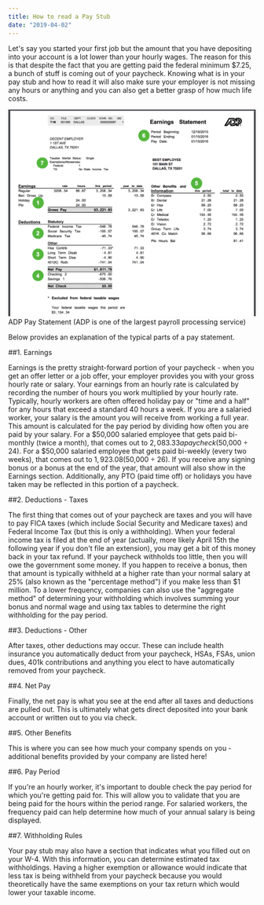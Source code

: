 ```yaml
---
title: How to read a Pay Stub
date: "2019-04-02" 
---
```


Let's say you started your first job but the amount that you have depositing into your account is a lot lower than your hourly wages. The reason for this is that despite the fact that you are getting paid the federal minimum $7.25, a bunch of stuff is coming out of your paycheck. Knowing what is in your pay stub and how to read it will also make sure your employer is not missing any hours or anything and you can also get a better grasp of how much life costs.

![pay stub][paystubimg]
ADP Pay Statement (ADP is one of the largest payroll processing service)

Below provides an explanation of the typical parts of a pay statement.

##1. Earnings

Earnings is the pretty straight-forward portion of your paycheck - when you get an offer letter or a job offer, your employer provides you with your gross hourly rate or salary.
Your earnings from an hourly rate is calculated by recording the number of hours you work multiplied by your hourly rate. Typically, hourly workers are often offered holiday pay or "time and a half" for any hours that exceed a standard 40 hours a week.
If you are a salaried worker, your salary is the amount you will receive from working a full year. This amount is calculated for the pay period by dividing how often you are paid by your salary. For a $50,000 salaried employee that gets paid bi-monthly (twice a month), that comes out to $2,083.33 a paycheck ($50,000 ÷ 24). For a $50,000 salaried employee that gets paid bi-weekly (every two weeks), that comes out to $1,923.08 ($50,000 ÷ 26).
If you receive any signing bonus or a bonus at the end of the year, that amount will also show in the Earnings section.
Additionally, any PTO (paid time off) or holidays you have taken may be reflected in this portion of a paycheck.

##2. Deductions - Taxes

The first thing that comes out of your paycheck are taxes and you will have to pay FICA taxes (which include Social Security and Medicare taxes) and Federal Income Tax (but this is only a withholding). When your federal income tax is filed at the end of year (actually, more likely April 15th the following year if you don't file an extension), you may get a bit of this money back in your tax refund. If your paycheck withholds too little, then you will owe the government some money.
If you happen to receive a bonus, then that amount is typically withheld at a higher rate than your normal salary at 25% (also known as the "percentage method") if you make less than $1 million. To a lower frequency, companies can also use the "aggregate method" of determining your withholding which involves summing your bonus and normal wage and using tax tables to determine the right withholding for the pay period.

##3. Deductions - Other

After taxes, other deductions may occur. These can include health insurance you automatically deduct from your paycheck, HSAs, FSAs, union dues, 401k contributions and anything you elect to have automatically removed from your paycheck.

##4. Net Pay

Finally, the net pay is what you see at the end after all taxes and deductions are pulled out. This is ultimately what gets direct deposited into your bank account or written out to you via check.

##5. Other Benefits

This is where you can see how much your company spends on you - additional benefits provided by your company are listed here!

##6. Pay Period

If you're an hourly worker, it's important to double check the pay period for which you're getting paid for. This will allow you to validate that you are being paid for the hours within the period range. For salaried workers, the frequency paid can help determine how much of your annual salary is being displayed.

##7. Withholding Rules

Your pay stub may also have a section that indicates what you filled out on your W-4. With this information, you can determine estimated tax withholdings. Having a higher exemption or allowance would indicate that less tax is being withheld from your paycheck because you would theoretically have the same exemptions on your tax return which would lower your taxable income.

[paystubimg]:paystub1.png